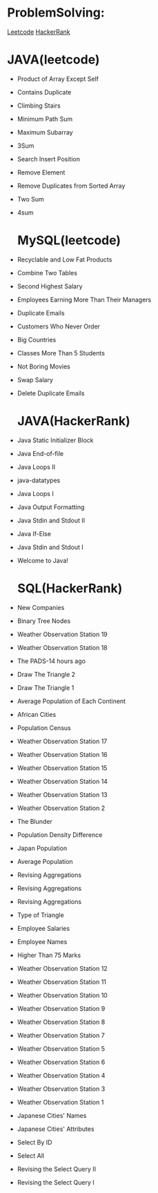 # ProblemSolving:
 [Leetcode](https://leetcode.com/subrun14/) 
 [HackerRank](https://www.hackerrank.com/psubrun14)





   # JAVA(leetcode)
 
* Product of Array Except Self
* Contains Duplicate
* Climbing Stairs
* Minimum Path Sum
* Maximum Subarray
* 3Sum
* Search Insert Position
* Remove Element
* Remove Duplicates from Sorted Array
* Two Sum
* 4sum


    # MySQL(leetcode)

* Recyclable and Low Fat Products
* Combine Two Tables
* Second Highest Salary
* Employees Earning More Than Their Managers
* Duplicate Emails
* Customers Who Never Order
* Big Countries
* Classes More Than 5 Students
* Not Boring Movies
* Swap Salary
* Delete Duplicate Emails




    # JAVA(HackerRank)

* Java Static Initializer Block
* Java End-of-file
* Java Loops II
* java-datatypes
* Java Loops I
* Java Output Formatting
* Java Stdin and Stdout II
* Java If-Else
* Java Stdin and Stdout I
* Welcome to Java!


   # SQL(HackerRank)

* New Companies
* Binary Tree Nodes
* Weather Observation Station 19
* Weather Observation Station 18
* The PADS-14 hours ago
* Draw The Triangle 2
* Draw The Triangle 1
* Average Population of Each Continent
* African Cities
* Population Census
* Weather Observation Station 17
* Weather Observation Station 16
* Weather Observation Station 15
* Weather Observation Station 14
* Weather Observation Station 13
* Weather Observation Station 2
* The Blunder
* Population Density Difference
* Japan Population
* Average Population
* Revising Aggregations
* Revising Aggregations
* Revising Aggregations
* Type of Triangle
* Employee Salaries
* Employee Names
* Higher Than 75 Marks
* Weather Observation Station 12
* Weather Observation Station 11
* Weather Observation Station 10
* Weather Observation Station 9
* Weather Observation Station 8
* Weather Observation Station 7
* Weather Observation Station 5
* Weather Observation Station 6
* Weather Observation Station 4
* Weather Observation Station 3
* Weather Observation Station 1
* Japanese Cities' Names
* Japanese Cities' Attributes
* Select By ID
* Select All
* Revising the Select Query II
* Revising the Select Query I



